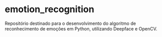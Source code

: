# emotion_recognition
Repositório destinado para o desenvolvimento do algoritmo de reconhecimento de emoções em Python, utilizando Deepface e OpenCV.
